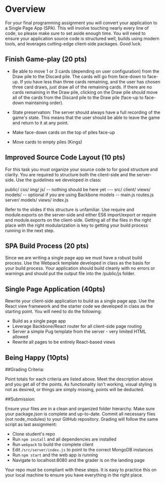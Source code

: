 # Overview


For your final programming assignment you will convert your application to a Single Page App (SPA).  This will involve touching nearly every line of code, so please make sure to set aside enough time.  You will need to ensure your application source code is structured well, builds using modern tools, and leverages cutting-edge client-side packages.  Good luck.


## Finish Game-play (20 pts)

* Be able to move 1 or 3 cards (depending on user configuration) from the Draw pile to the Discard pile.  The cards will go from face-down to face-up.  If you have less than three cards remaining, and the user has chosen three card draws, just draw all of the remaining cards.  If there are no cards remaining in the Draw pile, clicking on the Draw pile should move all of the cards from the Discard pile to the Draw pile (face-up to face-down maintaining order).
 
* State preservation: The server should always have a full recording of the game's state.  This means that the user should be able to leave the game and return to it at any point.
 
* Make face-down cards on the top of piles face-up

* Move cards to empty piles (Kings)


## Improved Source Code Layout (10 pts)

For this task you must organize your source code to for good structure and clarity.  You are required to structure both the client-side and the server-side.  Use the guidelines we developed in class:

public/
    css/
    img/
    js/
        -- nothing should be here yet ---
src/
    client/
        views/
        models/ -- optional if you are using Backbone models --
        main.js
        routes.js
    server/
        models/
        views/
        index.js
        
        
Refer to the slides if this structure is unfamiliar.  Use require and module.exports on the server-side and either ES6 import/export or require and module.exports on the client-side.  Getting all of the files in the right place with the right modularization is key to getting your build process running in the next step.



## SPA Build Process (20 pts)

Since we are writing a single page app we must have a robust build process.  Use the Webpack template developed in class as the basis for your build process.  Your application should build cleanly with no errors or warnings and should put the output file into the /public/js folder.



## Single Page Application (40pts)

Rewrite your client-side application to build as a single page app.  Use the React view framework and the starter code we developed in class as the starting point.  You will need to do the following:

* Build as a single page app
* Leverage Backbone/React router for all client-side page routing
* Server a simple Pug template from the server - very limited HTML allowed
* Rewrite all pages to be entirely React-based views

## Being Happy (10pts)

##Grading Criteria:

Point totals for each criteria are listed above.  Meet the description above and you get all of the points.  As functionality isn't working, visual styling is not as desired, or things are simply missing, points will be deducted.

##Submission:

Ensure your files are in a clean and organized folder hierarchy.  Make sure your package.json is complete and up-to-date.  Commit all necessary files (not node_modules) to your GitHub repository.  Grading will follow the same script as last assignment:

* Clone student's repo
* Run ```npm install``` and all dependencies are installed
* Run ```webpack``` to build the complete client
* Edit ```/src/server/index.js``` to point to the correct MongoDB instances
* Run ```npm start``` and the web app is running
* Navigate to localhost:8080 and the grader is on the landing page

Your repo must be compliant with these steps.  It is easy to practice this on your local machine to ensure you have everything in the right place.

